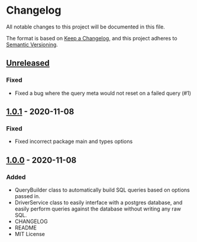 # Changelog
All notable changes to this project will be documented in this file.

The format is based on [Keep a Changelog](https://keepachangelog.com/en/1.0.0/),
and this project adheres to [Semantic Versioning](https://semver.org/spec/v2.0.0.html).

<!--
### Added - for new features.
### Changed - for changes in existing functionality.
### Deprecated - for soon-to-be removed features.
### Removed - for now removed features.
### Fixed - for any bug fixes.
### Security - in case of vulnerabilities.
-->

## [Unreleased]
### Fixed
- Fixed a bug where the query meta would not reset on a failed query (#1)

## [1.0.1] - 2020-11-08
### Fixed
- Fixed incorrect package main and types options

## [1.0.0] - 2020-11-08
### Added
- QueryBuilder class to automatically build SQL queries based on options passed in.
- DriverService class to easily interface with a postgres database, and easily perform queries against the database without writing any raw SQL.
- CHANGELOG
- README
- MIT License

[Unreleased]: https://github.com/asmahood/postgres-driver-service/compare/v1.0.1...HEAD
[1.0.1]: https://github.com/asmahood/postgres-driver-service/compare/v1.0.0...v1.0.1
[1.0.0]: https://github.com/asmahood/postgres-driver-service/releases/tag/v1.0.0
